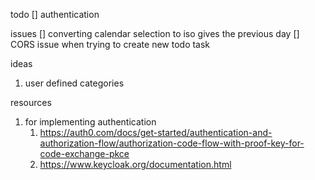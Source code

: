 todo
[] authentication

issues
[] converting calendar selection to iso gives the previous day
[] CORS issue when trying to create new todo task

ideas

1. user defined categories

resources

1. for implementing authentication
   1. https://auth0.com/docs/get-started/authentication-and-authorization-flow/authorization-code-flow-with-proof-key-for-code-exchange-pkce
   2. https://www.keycloak.org/documentation.html
